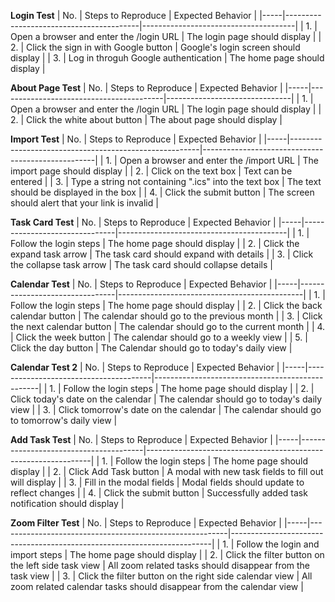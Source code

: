 **Login Test**
| No. | Steps to Reproduce                      | Expected Behavior                    |
|-----|-----------------------------------------|--------------------------------------|
| 1.  | Open a browser and enter the /login URL | The login page should display        |
| 2.  | Click the sign in with Google button    | Google's login screen should display |
| 3.  | Log in throguh Google authentication    | The home page should display         |

**About Page Test**
| No. | Steps to Reproduce                      | Expected Behavior             |
|-----|-----------------------------------------|-------------------------------|
| 1.  | Open a browser and enter the /login URL | The login page should display |
| 2.  | Click the white about button            | The about page should display |

**Import Test**
| No. | Steps to Reproduce                                    | Expected Behavior                                 |
|-----|-------------------------------------------------------|---------------------------------------------------|
| 1.  | Open a browser and enter the /import URL              | The import page should display                    |
| 2.  | Click on the text box                                 | Text can be entered                               |
| 3.  | Type a string not containing ".ics" into the text box | The text should be displayed in the box           |
| 4.  | Click the submit button                               | The screen should alert that your link is invalid |

**Task Card Test**
| No. | Steps to Reproduce            | Expected Behavior                        |
|-----|-------------------------------|------------------------------------------|
| 1.  | Follow the login steps        | The home page should display             |
| 2.  | Click the expand task arrow   | The task card should expand with details |
| 3.  | Click the collapse task arrow | The task card should collapse details    |

**Calendar Test**
| No. | Steps to Reproduce             | Expected Behavior                            |
|-----|--------------------------------|----------------------------------------------|
| 1.  | Follow the login steps         | The home page should display                 |
| 2.  | Click the back calendar button | The calendar should go to the previous month |
| 3.  | Click the next calendar button | The calendar should go to the current month  |
| 4.  | Click the week button          | The calendar should go to a weekly view      |
| 5.  | Click the day button           | The Calendar should go to today's daily view |

**Calendar Test 2**
| No. | Steps to Reproduce                    | Expected Behavior                               |
|-----|---------------------------------------|-------------------------------------------------|
| 1.  | Follow the login steps                | The home page should display                    |
| 2.  | Click today's date on the calendar    | The calendar should go to today's daily view    |
| 3.  | Click tomorrow's date on the calendar | The calendar should go to tomorrow's daily view |

**Add Task Test**
| No. | Steps to Reproduce                    | Expected Behavior                                              |
|-----|---------------------------------------|----------------------------------------------------------------|
| 1.  | Follow the login steps                | The home page should display                                   |
| 2.  | Click Add Task button                 | A modal with new task fields to fill out will display          |
| 3.  | Fill in the modal fields              | Modal fields should update to reflect changes                  |
| 4.  | Click the submit button               | Successfully added task notification should display            |

**Zoom Filter Test**
| No. | Steps to Reproduce                                      | Expected Behavior                                                       |
|-----|---------------------------------------------------------|-------------------------------------------------------------------------|
| 1.  | Follow the login and import steps                       | The home page should display                                            |
| 2.  | Click the filter button on the left side task view      | All zoom related tasks should disappear from the task view              |
| 3.  | Click the filter button on the right side calendar view | All zoom related calendar tasks should disappear from the calendar view |
